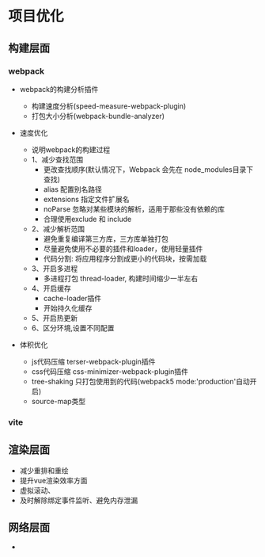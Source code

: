# 项目优化
## 构建层面

### webpack

- webpack的构建分析插件
  - 构建速度分析(speed-measure-webpack-plugin) 
  - 打包大小分析(webpack-bundle-analyzer)

- 速度优化
  - 说明webpack的构建过程
  - 1、减少查找范围
    - 更改查找顺序(默认情况下，Webpack 会先在 node_modules目录下查找)
    - alias 配置别名路径
    - extensions 指定文件扩展名
    - noParse 忽略对某些模块的解析，适用于那些没有依赖的库
    - 合理使用exclude 和 include
  - 2、减少解析范围 
    - 避免重复编译第三方库，三方库单独打包
    - 尽量避免使用不必要的插件和loader，使用轻量插件
    - 代码分割: 将应用程序分割成更小的代码块，按需加载
  - 3、开启多进程
    - 多进程打包 thread-loader, 构建时间缩少一半左右
  - 4、开启缓存
    - cache-loader插件
    - 开始持久化缓存
  - 5、开启热更新
  - 6、区分环境,设置不同配置

- 体积优化
  - js代码压缩 terser-webpack-plugin插件
  - css代码压缩 css-minimizer-webpack-plugin插件
  - tree-shaking 只打包使用到的代码(webpack5 mode:'production'自动开启)
  - source-map类型

### vite

## 渲染层面

- 减少重排和重绘
- 提升vue渲染效率方面
- 虚拟滚动、
- 及时解除绑定事件监听、避免内存泄漏

## 网络层面
- 